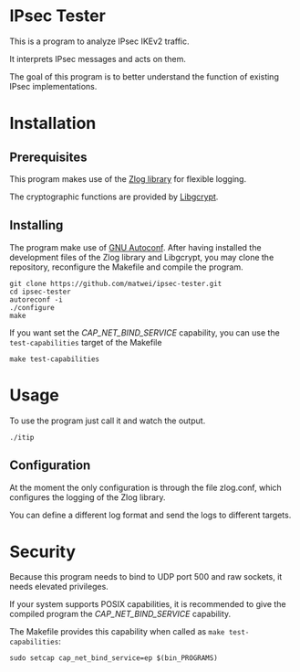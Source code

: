 
# IPsec Tester

This is a program to analyze IPsec IKEv2 traffic.

It interprets IPsec messages and acts on them.

The goal of this program is
to better understand the function of existing IPsec implementations.

# Installation

## Prerequisites

This program makes use of the [Zlog library][zlog] for flexible logging.

The cryptographic functions are provided by [Libgcrypt][libgcrypt].

## Installing

The program make use of [GNU Autoconf][autoconf].
After having installed the development files
of the Zlog library and Libgcrypt,
you may clone the repository,
reconfigure the Makefile and compile the program.

    git clone https://github.com/matwei/ipsec-tester.git
    cd ipsec-tester
    autoreconf -i
    ./configure
    make

If you want set the *CAP_NET_BIND_SERVICE* capability,
you can use the `test-capabilities` target of the Makefile

    make test-capabilities

# Usage

To use the program just call it and watch the output.

    ./itip

## Configuration

At the moment the only configuration is through the file zlog.conf,
which configures the logging of the Zlog library.

You can define a different log format and send the logs to different targets.

# Security

Because this program needs to bind to UDP port 500 and raw sockets,
it needs elevated privileges.

If your system supports POSIX capabilities,
it is recommended to give the compiled program
the *CAP_NET_BIND_SERVICE* capability.

The Makefile provides this capability
when called as `make test-capabilities`:

    sudo setcap cap_net_bind_service=ep $(bin_PROGRAMS)

[autoconf]: https://www.gnu.org/software/autoconf/
[libgcrypt]: https://gnupg.org/software/libgcrypt/
[zlog]: https://hardysimpson.github.io/zlog/
